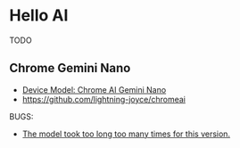 # Hello AI

TODO

## Chrome Gemini Nano

- [Device Model: Chrome AI Gemini Nano](https://chrome-ai.edgeone.app/)
- https://github.com/lightning-joyce/chromeai

BUGS:

- [The model took too long too many times for this version.](https://issues.chromium.org/issues/356649889)

